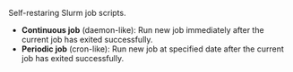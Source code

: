 Self-restaring Slurm job scripts.

- **Continuous job** (daemon-like): Run new job immediately after the current job has exited successfully.
- **Periodic job** (cron-like): Run new job at specified date after the current job has exited successfully.
